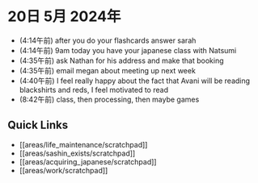 # 20日 5月 2024年
- (4:14午前) after you do your flashcards answer sarah
- (4:14午前) 9am today you have your japanese class with Natsumi
- (4:35午前) ask Nathan for his address and make that booking
- (4:35午前) email megan about meeting up next week
- (4:40午前) I feel really happy about the fact that Avani will be reading blackshirts and reds, I feel motivated to read
- (8:42午前) class, then processing, then maybe games




 



## Quick Links
- [[areas/life_maintenance/scratchpad]]
- [[areas/sashin_exists/scratchpad]]
- [[areas/acquiring_japanese/scratchpad]]
- [[areas/work/scratchpad]]
